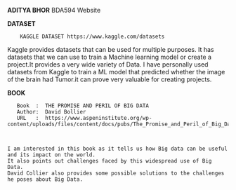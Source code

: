 **ADITYA BHOR**
BDA594 Website

**DATASET**


        KAGGLE DATASET https://www.kaggle.com/datasets
  
  Kaggle provides datasets that can be used for multiple purposes.
  It has datasets that we can use to train a Machine learning model or create a project.It provides a very wide variety of Data.
   I have personally used datasets from Kaggle to train a ML model that predicted whether the image of the brain had Tumor.it can prove very valuable for creating projects.





**BOOK**

       Book  :  THE PROMISE AND PERIL OF BIG DATA
       Author:  David Bollier
       URL   :  https://www.aspeninstitute.org/wp-content/uploads/files/content/docs/pubs/The_Promise_and_Peril_of_Big_Data.pdf


    
    I am interested in this book as it tells us how Big data can be useful and its impact on the world.
    It also points out challenges faced by this widespread use of Big Data.
    David Collier also provides some possible solutions to the challenges he poses about Big Data.
